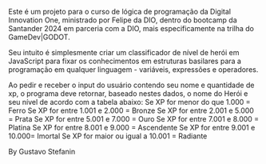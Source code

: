 Este é um projeto para o curso de lógica de programação da Digital Innovation One, ministrado por Felipe da DIO, dentro do bootcamp da Santander 2024 em parceria com a DIO, mais especificamente na trilha do GameDev|GODOT.

Seu intuito é simplesmente criar um classificador de nível de herói em JavaScript para fixar os conhecimentos em estruturas basilares para a programação em qualquer linguagem - variáveis, expressões e operadores.

Ao pedir e receber o input do usuário contendo seu nome e quantidade de xp, o programa deve retornar, baseado nestes dados, o nome do Herói e seu nível de acordo com a tabela abaixo:
Se XP for menor do que 1.000 = Ferro
Se XP for entre 1.001 e 2.000 = Bronze
Se XP for entre 2.001 e 5.000 = Prata
Se XP for entre 5.001 e 7.000 = Ouro
Se XP for entre 7.001 e 8.000 = Platina
Se XP for entre 8.001 e 9.000 = Ascendente
Se XP for entre 9.001 e 10.000= Imortal
Se XP for maior ou igual a 10.001 = Radiante

By Gustavo Stefanin
